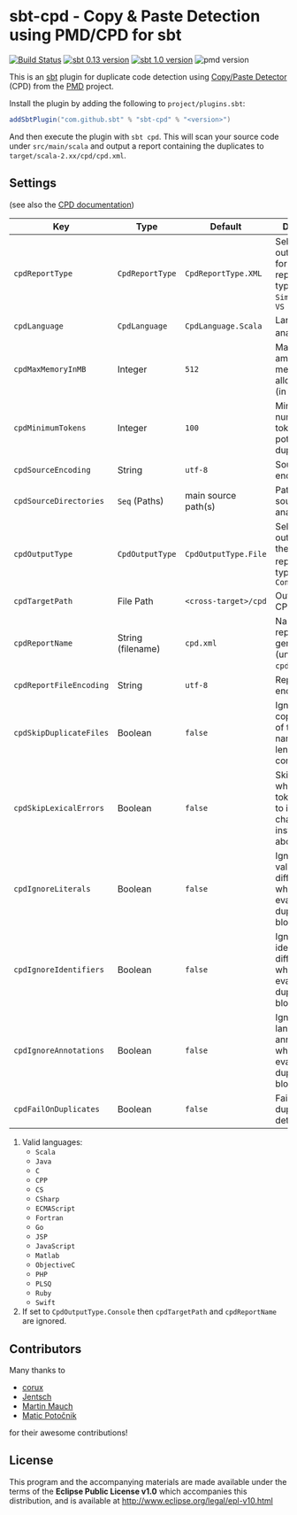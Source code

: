 # sbt-cpd - Copy & Paste Detection using PMD/CPD for sbt

[![Build Status](https://travis-ci.org/sbt/sbt-cpd.svg?branch=master)](https://travis-ci.org/sbt/sbt-cpd)
[![sbt 0.13 version](https://img.shields.io/badge/sbt_0.13-2.0.0--M2-blue.svg)](https://bintray.com/stringbean/sbt-plugins/sbt-cpd)
[![sbt 1.0 version](https://img.shields.io/badge/sbt_1.0-2.0.0--M2-blue.svg)](https://bintray.com/stringbean/sbt-plugins/sbt-cpd)
![pmd version](https://img.shields.io/badge/pmd_version-5.8.1-red.svg)

This is an [sbt](http://scala-sbt.org/) plugin for duplicate code detection using
[Copy/Paste Detector](https://pmd.github.io/latest/usage/cpd-usage.html) (CPD) from the [PMD](https://pmd.github.io)
project.

Install the plugin by adding the following to `project/plugins.sbt`:

```scala
addSbtPlugin("com.github.sbt" % "sbt-cpd" % "<version>")
```

And then execute the plugin with `sbt cpd`. This will scan your source code under `src/main/scala` and output a report
containing the duplicates to `target/scala-2.xx/cpd/cpd.xml`.

## Settings

(see also the [CPD documentation](https://pmd.github.io/pmd-5.8.1/usage/cpd-usage.html))

| Key                     | Type              | Default             | Description |
| ----------------------- | ----------------- | ------------------- | ----------- |
| `cpdReportType`         | `CpdReportType`   | `CpdReportType.XML` | Selects the output format for the CPD report. Valid types: `XML`, `Simple`, `CSV` & `VS` |
| `cpdLanguage`           | `CpdLanguage`     | `CpdLanguage.Scala` | Language to analyze.<sup>1</sup> |
| `cpdMaxMemoryInMB`      | Integer           | `512`               | Maximum amount of memory to allow for CPD (in MB). |
| `cpdMinimumTokens`      | Integer           | `100`               | Minimum number of tokens of potential duplicates. |
| `cpdSourceEncoding`     | String            | `utf-8`             | Source file encoding. |
| `cpdSourceDirectories`  | `Seq` (Paths)     | main source path(s) | Paths of the source files to analyze. |
| `cpdOutputType`         | `CpdOutputType`   | `CpdOutputType.File`| Selects the output type for the CPD report.<sup>2</sup> Valid types: `File`, `Console` |
| `cpdTargetPath`         | File Path         | `<cross-target>/cpd`| Output path for CPD reports. |
| `cpdReportName`         | String (filename) | `cpd.xml`           | Name of the report file to generate (under `cpdTargetPath`). |
| `cpdReportFileEncoding` | String            | `utf-8`             | Report file encoding. |
| `cpdSkipDuplicateFiles` | Boolean           | `false`             | Ignore multiple copies of files of the same name and length in comparison. |
| `cpdSkipLexicalErrors`  | Boolean           | `false`             | Skip files which can't be tokenized due to invalid characters instead of aborting. |
| `cpdIgnoreLiterals`     | Boolean           | `false`             | Ignore literal value differences when evaluating a duplicate block. |
| `cpdIgnoreIdentifiers`  | Boolean           | `false`             | Ignore identifier name differences when evaluating a duplicate block. |
| `cpdIgnoreAnnotations`  | Boolean           | `false`             | Ignore language annotations when evaluating a duplicate block. |
| `cpdFailOnDuplicates`   | Boolean           | `false`             | Fail the build if duplicates are detected. |

1. Valid languages:
    * `Scala`
    * `Java`
    * `C`
    * `CPP`
    * `CS`
    * `CSharp`
    * `ECMAScript`
    * `Fortran`
    * `Go`
    * `JSP`
    * `JavaScript`
    * `Matlab`
    * `ObjectiveC`
    * `PHP`
    * `PLSQ`
    * `Ruby`
    * `Swift`
1. If set to `CpdOutputType.Console` then `cpdTargetPath` and `cpdReportName` are ignored.

## Contributors

Many thanks to

* [corux](https://github.com/corux)
* [Jentsch](https://github.com/Jentsch)
* [Martin Mauch](https://github.com/nightscape)
* [Matic Potočnik](https://github.com/HairyFotr)

for their awesome contributions!

## License

This program and the accompanying materials are made available under the terms of the **Eclipse Public License v1.0**
which accompanies this distribution, and is available at http://www.eclipse.org/legal/epl-v10.html
